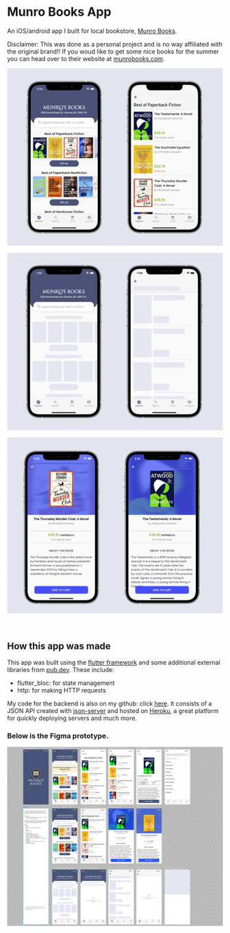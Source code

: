 # Munro Books App

An iOS/android app I built for local bookstore, [Munro Books](https://www.munrobooks.com).

Disclaimer: This was done as a personal project and is no way affiliated with the original brand!! If you woud like to get some nice books for the summer you can head over to their website at [munrobooks.com](https://www.munrobooks.com).

<p float="left">
    <img src="screenshots/munro-a.png" alt="Screenshot of app" width="600">
</p>

<p float="left">
    <img src="screenshots/munro-b.png" alt="Screenshot of app" width="600">
</p>
 
<p float="left">
    <img src="screenshots/munro-c.png" alt="Screenshot of app" width="600">
</p>
<br/>

## How this app was made

This app was built using the [flutter framework](https://flutter.dev/docs) and some additional external libraries from [pub.dev](https://pub.dev).
These include:

- flutter_bloc: for state management
- http: for making HTTP requests

My code for the backend is also on my github: click [here](https://github.com/josh-umahi/munro-books-API). It consists of a JSON API created with [json-server](https://github.com/typicode/json-server) and hosted on [Heroku](https://www.heroku.com/), a great platform for quickly deploying servers and much more.

### Below is the Figma prototype.

<p float="left">
    <img src="screenshots/figma_prototype.png" alt="Screenshot of Figma prototype">
</p>
